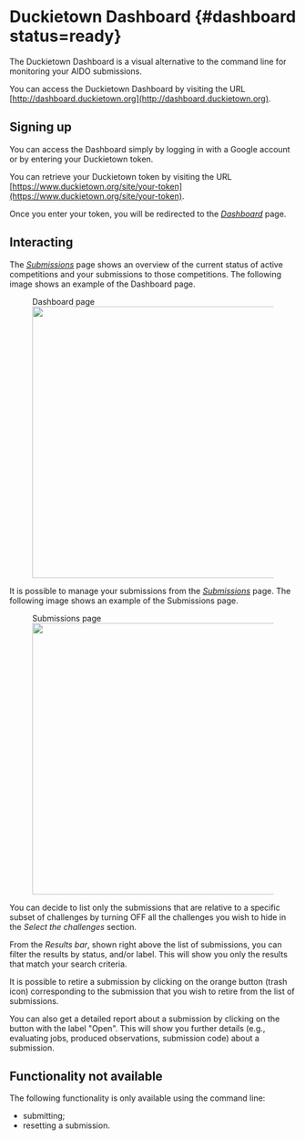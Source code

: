 # Duckietown Dashboard {#dashboard status=ready}


The Duckietown Dashboard is a visual alternative to the command line for monitoring your AIDO submissions.

You can access the Duckietown Dashboard by visiting the URL [http://dashboard.duckietown.org](http://dashboard.duckietown.org).


## Signing up

You can access the Dashboard simply by logging in with a Google account or by entering your Duckietown token.

You can retrieve your Duckietown token by visiting the URL
[https://www.duckietown.org/site/your-token](https://www.duckietown.org/site/your-token).

Once you enter your token, you will be redirected to the
[*Dashboard*](http://dashboard.duckietown.org/dashboard) page.


## Interacting

The [*Submissions*](http://dashboard.duckietown.org/submissions) page shows an overview of the current status of active competitions
and your submissions to those competitions.
The following image shows an example of the Dashboard page.

<figure>
    <figcaption>Dashboard page</figcaption>
    <img style='width:34em' src="images/dashboard_page.png"/>
</figure>


It is possible to manage your submissions from the
[*Submissions*](http://dashboard.duckietown.org/submissions) page.
The following image shows an example of the Submissions page.


<figure>
    <figcaption>Submissions page</figcaption>
    <img style='width:34em' src="images/submissions_page.png"/>
</figure>

You can decide to list only the submissions that are relative to a specific
subset of challenges by turning OFF all the challenges you wish to hide
in the *Select the challenges* section.

From the *Results bar*, shown right above the list of submissions, you can filter the results by status, and/or label.
This will show you only the results that match your search criteria.

It is possible to retire a submission by clicking on the orange button
(trash icon) corresponding to the submission that you wish to retire from
the list of submissions.

You can also get a detailed report about a submission by clicking on the
button with the label "Open".
This will show you further details (e.g., evaluating jobs, produced observations,
submission code) about a submission.


## Functionality not available

The following functionality is only available using the command line:

* submitting;
* resetting a submission.

